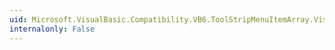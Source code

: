 ```yaml
---
uid: Microsoft.VisualBasic.Compatibility.VB6.ToolStripMenuItemArray.VisibleChanged
internalonly: False
---
```

